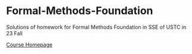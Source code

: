 # Formal-Methods-Foundation
Solutions of homework for Formal Methods Foundation in SSE of USTC in 23 Fall

[Course Homepage](https://csslab-ustc.github.io/courses/theory/index.html)
